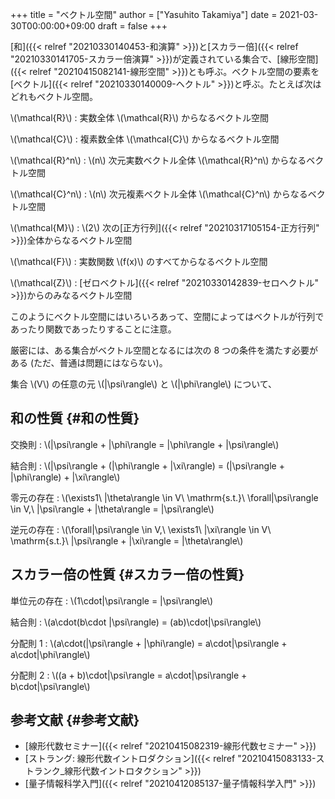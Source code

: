 +++
title = "ベクトル空間"
author = ["Yasuhito Takamiya"]
date = 2021-03-30T00:00:00+09:00
draft = false
+++

[和]({{< relref "20210330140453-和演算" >}})と[スカラー倍]({{< relref "20210330141705-スカラー倍演算" >}})が定義されている集合で、[線形空間]({{< relref "20210415082141-線形空間" >}})とも呼ぶ。ベクトル空間の要素を[ベクトル]({{< relref "20210330140009-ヘクトル" >}})と呼ぶ。たとえば次はどれもベクトル空間。

\\(\mathcal{R}\\)
: 実数全体 \\(\mathcal{R}\\) からなるベクトル空間

\\(\mathcal{C}\\)
: 複素数全体 \\(\mathcal{C}\\) からなるベクトル空間

\\(\mathcal{R}^n\\)
: \\(n\\) 次元実数ベクトル全体 \\(\mathcal{R}^n\\) からなるベクトル空間

\\(\mathcal{C}^n\\)
: \\(n\\) 次元複素ベクトル全体 \\(\mathcal{C}^n\\) からなるベクトル空間

\\(\mathcal{M}\\)
: \\(2\\) 次の[正方行列]({{< relref "20210317105154-正方行列" >}})全体からなるベクトル空間

\\(\mathcal{F}\\)
: 実数関数 \\(f(x)\\) のすべてからなるベクトル空間

\\(\mathcal{Z}\\)
: [ゼロベクトル]({{< relref "20210330142839-セロヘクトル" >}})からのみなるベクトル空間

このようにベクトル空間にはいろいろあって、空間によってはベクトルが行列であったり関数であったりすることに注意。

厳密には、ある集合がベクトル空間となるには次の 8 つの条件を満たす必要がある (ただ、普通は問題にはならない)。

集合 \\(V\\) の任意の元 \\(|\psi\rangle\\) と \\(|\phi\rangle\\) について、


## 和の性質 {#和の性質}

交換則
: \\(|\psi\rangle + |\phi\rangle = |\phi\rangle + |\psi\rangle\\)

結合則
: \\(|\psi\rangle + (|\phi\rangle + |\xi\rangle) = (|\psi\rangle + |\phi\rangle) + |\xi\rangle\\)

零元の存在
: \\(\exists1\ |\theta\rangle \in V\ \mathrm{s.t.}\ \forall|\psi\rangle \in V,\ |\psi\rangle + |\theta\rangle = |\psi\rangle\\)

逆元の存在
: \\(\forall|\psi\rangle \in V,\ \exists1\ |\xi\rangle \in V\ \mathrm{s.t.}\ |\psi\rangle + |\xi\rangle = |\theta\rangle\\)


## スカラー倍の性質 {#スカラー倍の性質}

単位元の存在
: \\(1\cdot|\psi\rangle = |\psi\rangle\\)

結合則
: \\(a\cdot(b\cdot |\psi\rangle) = (ab)\cdot|\psi\rangle\\)

分配則 1
: \\(a\cdot(|\psi\rangle + |\phi\rangle) = a\cdot|\psi\rangle + a\cdot|\phi\rangle\\)

分配則 2
: \\((a + b)\cdot|\psi\rangle = a\cdot|\psi\rangle + b\cdot|\psi\rangle\\)


## 参考文献 {#参考文献}

-   [線形代数セミナー]({{< relref "20210415082319-線形代数セミナー" >}})
-   [ストラング: 線形代数イントロダクション]({{< relref "20210415083133-ストランク_線形代数イントロタクション" >}})
-   [量子情報科学入門]({{< relref "20210412085137-量子情報科学入門" >}})
